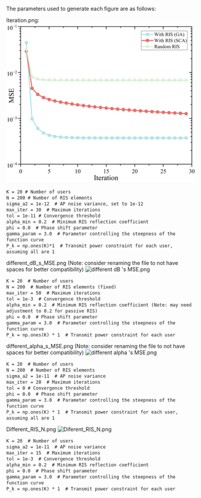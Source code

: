 The parameters used to generate each figure are as follows:

Iteration.png:
![Iteration.png](Iteration.png)

    K = 20 # Number of users
    N = 200 # Number of RIS elements
    sigma_a2 = 1e-12  # AP noise variance, set to 1e-12
    max_iter = 30  # Maximum iterations
    tol = 1e-11 # Convergence threshold
    alpha_min = 0.2  # Minimum RIS reflection coefficient
    phi = 0.0  # Phase shift parameter
    gamma_param = 3.0  # Parameter controlling the steepness of the function curve
    P_k = np.ones(K)*1  # Transmit power constraint for each user, assuming all are 1

different_dB_s_MSE.png (Note: consider renaming the file to not have spaces for better compatibility)
![different dB 's MSE.png](different%20dB%20%27s%20MSE.png)
    
    K = 20  # Number of users
    N = 200  # Number of RIS elements (fixed)
    max_iter = 50  # Maximum iterations
    tol = 1e-3  # Convergence threshold
    alpha_min = 0.2  # Minimum RIS reflection coefficient (Note: may need adjustment to 0.2 for passive RIS)
    phi = 0.0  # Phase shift parameter
    gamma_param = 3.0  # Parameter controlling the steepness of the function curve
    P_k = np.ones(K) * 1  # Transmit power constraint for each user

different_alpha_s_MSE.png (Note: consider renaming the file to not have spaces for better compatibility)
![different alpha 's MSE.png](different%20alpha%20%27s%20MSE.png)
    
    K = 20  # Number of users
    N = 200  # Number of RIS elements
    sigma_a2 = 1e-11  # AP noise variance
    max_iter = 20  # Maximum iterations
    tol = 0 # Convergence threshold
    phi = 0.0  # Phase shift parameter
    gamma_param = 3.0  # Parameter controlling the steepness of the function curve
    P_k = np.ones(K) * 1  # Transmit power constraint for each user, assuming all are 1


Different_RIS_N.png
![Diferent_RIS_N.png](Diferent_RIS_N.png)
    
    K = 20  # Number of users
    sigma_a2 = 1e-11  # AP noise variance
    max_iter = 15  # Maximum iterations
    tol = 1e-3  # Convergence threshold
    alpha_min = 0.2  # Minimum RIS reflection coefficient
    phi = 0.0  # Phase shift parameter
    gamma_param = 3.0  # Parameter controlling the steepness of the function curve
    P_k = np.ones(K) * 1  # Transmit power constraint for each user



